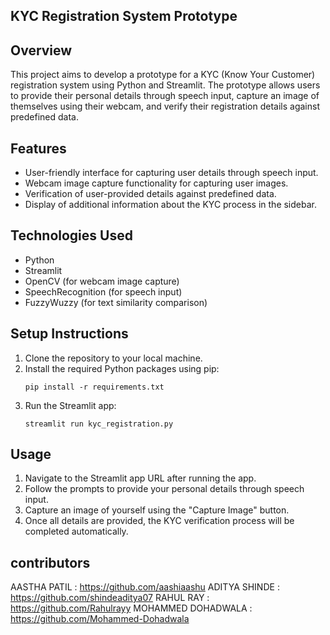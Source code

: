 
## KYC Registration System Prototype

## Overview
This project aims to develop a prototype for a KYC (Know Your Customer) registration system using Python and Streamlit. The prototype allows users to provide their personal details through speech input, capture an image of themselves using their webcam, and verify their registration details against predefined data.
## Features
- User-friendly interface for capturing user details through speech input.
- Webcam image capture functionality for capturing user images.
- Verification of user-provided details against predefined data.
- Display of additional information about the KYC process in the sidebar.
## Technologies Used
- Python
- Streamlit
- OpenCV (for webcam image capture)
- SpeechRecognition (for speech input)
- FuzzyWuzzy (for text similarity comparison)
## Setup Instructions
1. Clone the repository to your local machine.
2. Install the required Python packages using pip:
    ```
    pip install -r requirements.txt
    ```
3. Run the Streamlit app:
    ```
    streamlit run kyc_registration.py
    ```
## Usage
1. Navigate to the Streamlit app URL after running the app.
2. Follow the prompts to provide your personal details through speech input.
3. Capture an image of yourself using the "Capture Image" button.
4. Once all details are provided, the KYC verification process will be completed automatically.

## contributors 
AASTHA PATIL : https://github.com/aashiaashu
ADITYA SHINDE : https://github.com/shindeaditya07
RAHUL RAY : https://github.com/Rahulrayy
MOHAMMED DOHADWALA : https://github.com/Mohammed-Dohadwala
